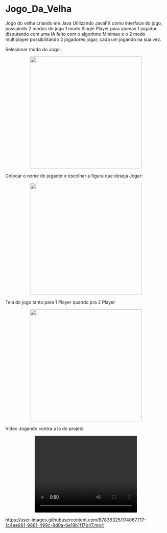 # Jogo_Da_Velha

Jogo do velha criando em Java Utilizando JavaFX como interface do jogo,
possuindo 2 modos de jogo 1 modo Single Player para apenas 1 jogador disputando com uma IA feito com o algoritmo Minimax
e o 2 modo multiplayer possibilitando 2 jogadores jogar, cada um jogando na sua vez.

Selecionar modo do Jogo:
<div align="center">
  <img src="https://user-images.githubusercontent.com/87836325/174068445-222c170b-6d27-41a7-95fb-37e8d17e8b6e.png" width="350"/>
</div>

Colocar o nome do jogador e escolher a figura que deseja Jogar:
<div align="center">
  <img src="https://user-images.githubusercontent.com/87836325/174068452-ffd0cdea-ae03-4167-9387-633ffb541ad0.png" width="350"/>
</div>

Tela do jogo tanto para 1 Player quando pra 2 Player
<div align="center">
  <img src="https://user-images.githubusercontent.com/87836325/174068466-757846e6-108c-400e-ad56-42c6b27dd413.png" width="350"/>
</div>

Video Jogando contra a Ia do projeto
<div align="center">
  <video width="320" height="240" controls>
    <source src="https://user-images.githubusercontent.com/87836325/174067717-1c4ee981-9881-499c-8d0a-6e18b1f17b47.mp4" type="video/mp4">
</div>

  https://user-images.githubusercontent.com/87836325/174067717-1c4ee981-9881-499c-8d0a-6e18b1f17b47.mp4
